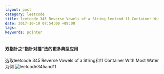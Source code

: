 ```yaml
---
layout: post
category: leetcode
title: leetcode 345 Reverse Vowels of a String leetcod 11 Container With Most Water
date: 2017-10-19 07:54:00 +08:00
tags: 
keywords: pointer
---
```

#### 双指针之“指针对撞”法的更多典型应用
选取leetcode 345 Reverse Vowels of a String和11 Container With Most Water为例
![leetcode345and11](http://img.blog.csdn.net/20171019074845560?watermark/2/text/aHR0cDovL2Jsb2cuY3Nkbi5uZXQvaWN1cmlvdXM=/font/5a6L5L2T/fontsize/400/fill/I0JBQkFCMA==/dissolve/70/gravity/SouthEast)